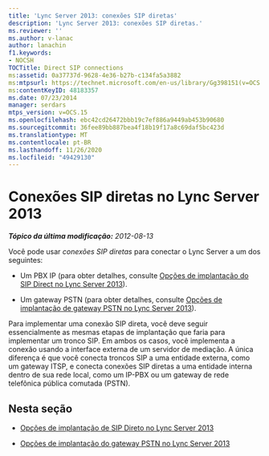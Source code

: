 ```yaml
---
title: 'Lync Server 2013: conexões SIP diretas'
description: 'Lync Server 2013: conexões SIP diretas.'
ms.reviewer: ''
ms.author: v-lanac
author: lanachin
f1.keywords:
- NOCSH
TOCTitle: Direct SIP connections
ms:assetid: 0a37737d-9628-4e36-b27b-c134fa5a3882
ms:mtpsurl: https://technet.microsoft.com/en-us/library/Gg398151(v=OCS.15)
ms:contentKeyID: 48183357
ms.date: 07/23/2014
manager: serdars
mtps_version: v=OCS.15
ms.openlocfilehash: ebc42cd26472bbb19c7ef886a9449ab453b90680
ms.sourcegitcommit: 36fee89bb887bea4f18b19f17a8c69daf5bc423d
ms.translationtype: MT
ms.contentlocale: pt-BR
ms.lasthandoff: 11/26/2020
ms.locfileid: "49429130"
---
```

# <a name="direct-sip-connections-in-lync-server-2013"></a>Conexões SIP diretas no Lync Server 2013

<div data-xmlns="http://www.w3.org/1999/xhtml">

<div class="topic" data-xmlns="http://www.w3.org/1999/xhtml" data-msxsl="urn:schemas-microsoft-com:xslt" data-cs="https://msdn.microsoft.com/">

<div data-asp="https://msdn2.microsoft.com/asp">



</div>

<div id="mainSection">

<div id="mainBody">

<span> </span>

_**Tópico da última modificação:** 2012-08-13_

Você pode usar *conexões SIP diretas* para conectar o Lync Server a um dos seguintes:

  - Um PBX IP (para obter detalhes, consulte [Opções de implantação do SIP Direct no Lync Server 2013](lync-server-2013-direct-sip-deployment-options.md)).

  - Um gateway PSTN (para obter detalhes, consulte [Opções de implantação de gateway PSTN no Lync Server 2013](lync-server-2013-pstn-gateway-deployment-options.md)).

Para implementar uma conexão SIP direta, você deve seguir essencialmente as mesmas etapas de implantação que faria para implementar um tronco SIP. Em ambos os casos, você implementa a conexão usando a interface externa de um servidor de mediação. A única diferença é que você conecta troncos SIP a uma entidade externa, como um gateway ITSP, e conecta conexões SIP diretas a uma entidade interna dentro de sua rede local, como um IP-PBX ou um gateway de rede telefônica pública comutada (PSTN).

<div>

## <a name="in-this-section"></a>Nesta seção

  - [Opções de implantação de SIP Direto no Lync Server 2013](lync-server-2013-direct-sip-deployment-options.md)

  - [Opções de implantação do gateway PSTN no Lync Server 2013](lync-server-2013-pstn-gateway-deployment-options.md)

</div>

</div>

<span> </span>

</div>

</div>

</div>

